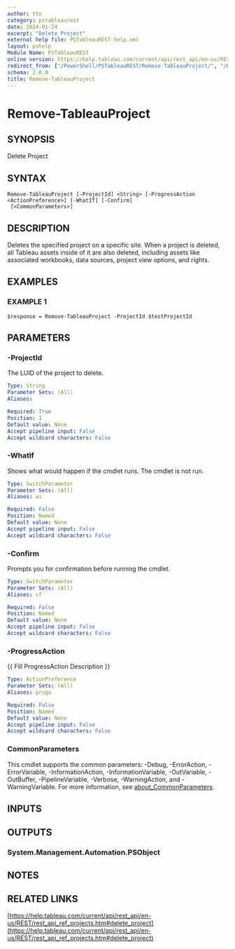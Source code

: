 ```yaml
---
author: tto
category: pstableaurest
date: 2024-01-24
excerpt: "Delete Project"
external help file: PSTableauREST-help.xml
layout: pshelp
Module Name: PSTableauREST
online version: https://help.tableau.com/current/api/rest_api/en-us/REST/rest_api_ref_projects.htm#delete_project
redirect_from: ["/PowerShell/PSTableauREST/Remove-TableauProject/", "/PowerShell/PSTableauREST/remove-tableauproject/", "/PowerShell/remove-tableauproject/"]
schema: 2.0.0
title: Remove-TableauProject
---
```


# Remove-TableauProject

## SYNOPSIS
Delete Project

## SYNTAX

```
Remove-TableauProject [-ProjectId] <String> [-ProgressAction <ActionPreference>] [-WhatIf] [-Confirm]
 [<CommonParameters>]
```

## DESCRIPTION
Deletes the specified project on a specific site.
When a project is deleted, all Tableau assets inside of it are also deleted, including assets like associated workbooks, data sources, project view options, and rights.

## EXAMPLES

### EXAMPLE 1
```
$response = Remove-TableauProject -ProjectId $testProjectId
```

## PARAMETERS

### -ProjectId
The LUID of the project to delete.

```yaml
Type: String
Parameter Sets: (All)
Aliases:

Required: True
Position: 1
Default value: None
Accept pipeline input: False
Accept wildcard characters: False
```

### -WhatIf
Shows what would happen if the cmdlet runs.
The cmdlet is not run.

```yaml
Type: SwitchParameter
Parameter Sets: (All)
Aliases: wi

Required: False
Position: Named
Default value: None
Accept pipeline input: False
Accept wildcard characters: False
```

### -Confirm
Prompts you for confirmation before running the cmdlet.

```yaml
Type: SwitchParameter
Parameter Sets: (All)
Aliases: cf

Required: False
Position: Named
Default value: None
Accept pipeline input: False
Accept wildcard characters: False
```

### -ProgressAction
{{ Fill ProgressAction Description }}

```yaml
Type: ActionPreference
Parameter Sets: (All)
Aliases: proga

Required: False
Position: Named
Default value: None
Accept pipeline input: False
Accept wildcard characters: False
```

### CommonParameters
This cmdlet supports the common parameters: -Debug, -ErrorAction, -ErrorVariable, -InformationAction, -InformationVariable, -OutVariable, -OutBuffer, -PipelineVariable, -Verbose, -WarningAction, and -WarningVariable. For more information, see [about_CommonParameters](http://go.microsoft.com/fwlink/?LinkID=113216).

## INPUTS

## OUTPUTS

### System.Management.Automation.PSObject
## NOTES

## RELATED LINKS

[https://help.tableau.com/current/api/rest_api/en-us/REST/rest_api_ref_projects.htm#delete_project](https://help.tableau.com/current/api/rest_api/en-us/REST/rest_api_ref_projects.htm#delete_project)

